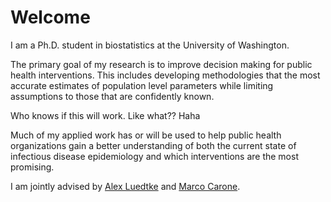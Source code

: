 # Welcome 
I am a Ph.D. student in biostatistics at the University of Washington. 

The primary goal of my research is to improve decision making for public health interventions. This includes developing methodologies that the most accurate estimates of population level parameters while limiting assumptions to those that are confidently known. 

Who knows if this will work. Like what??  Haha

Much of my applied work has or will be used to help public health organizations gain a better understanding of both the current state of infectious disease epidemiology and which interventions are the most promising.  

I am jointly advised by [Alex Luedtke](http://www.alexluedtke.com) and [Marco Carone](https://faculty.washington.edu/mcarone/about.html). 